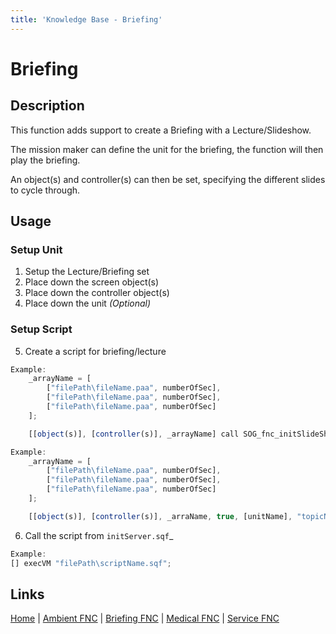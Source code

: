```yaml
---
title: 'Knowledge Base - Briefing'
---
```


# Briefing

## Description
This function adds support to create a Briefing with a Lecture/Slideshow.

The mission maker can define the unit for the briefing, the function will then play the briefing.

An object(s) and controller(s) can then be set, specifying the different slides to cycle through.

## Usage
### Setup Unit
1. Setup the Lecture/Briefing set
2. Place down the screen object(s)
3. Place down the controller object(s)
4. Place down the unit _(Optional)_

### Setup Script
5. Create a script for briefing/lecture

```js
Example:
	_arrayName = [
		["filePath\fileName.paa", numberOfSec],
		["filePath\fileName.paa", numberOfSec],
		["filePath\fileName.paa", numberOfSec]
	];

	[[object(s)], [controller(s)], _arrayName] call SOG_fnc_initSlideShow;
```

```js
Example:
	_arrayName = [
		["filePath\fileName.paa", numberOfSec],
		["filePath\fileName.paa", numberOfSec],
		["filePath\fileName.paa", numberOfSec]
	];

	[[object(s)], [controller(s)], _arraName, true, [unitName], "topicName", "sentenceName"] remoteExecCall ["SOG_fnc_initSlideShow", 2, false];
```

6. Call the script from `initServer.sqf`_

```js
Example:
[] execVM "filePath\scriptName.sqf";
```

## Links
[Home](/knowledgebase/functions) |
[Ambient FNC](/knowledgebase/functions/ambient) |
[Briefing FNC](/knowledgebase/functions/briefing) |
[Medical FNC](/knowledgebase/functions/medical) |
[Service FNC](/knowledgebase/functions/service)